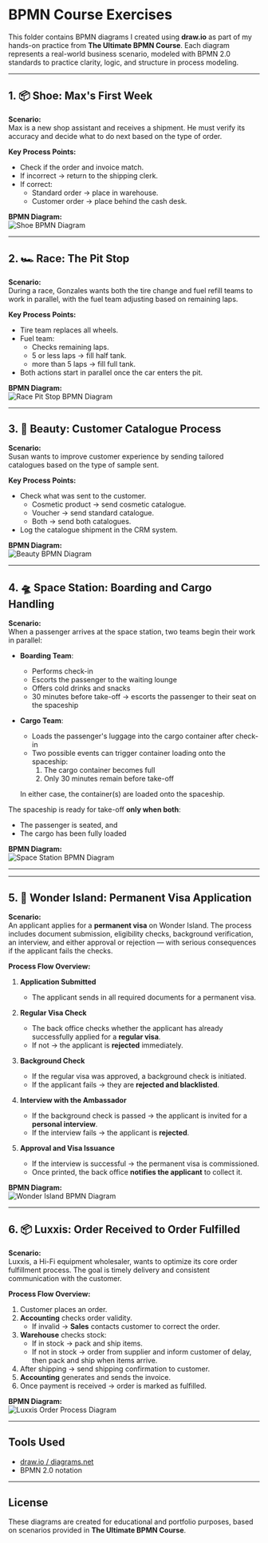# BPMN Course Exercises

This folder contains BPMN diagrams I created using **draw.io** as part of my hands-on practice from **The Ultimate BPMN Course**. Each diagram represents a real-world business scenario, modeled with BPMN 2.0 standards to practice clarity, logic, and structure in process modeling.

---

## 1. 📦 Shoe: Max's First Week

**Scenario:**  
Max is a new shop assistant and receives a shipment. He must verify its accuracy and decide what to do next based on the type of order.

**Key Process Points:**
- Check if the order and invoice match.
- If incorrect → return to the shipping clerk.
- If correct:
  - Standard order → place in warehouse.
  - Customer order → place behind the cash desk.

**BPMN Diagram:**  
![Shoe BPMN Diagram](shoe-process.png)

---

## 2. 🏎️ Race: The Pit Stop

**Scenario:**  
During a race, Gonzales wants both the tire change and fuel refill teams to work in parallel, with the fuel team adjusting based on remaining laps.

**Key Process Points:**
- Tire team replaces all wheels.
- Fuel team:
  - Checks remaining laps.
  - 5 or less laps → fill half tank.
  - more than 5 laps → fill full tank.
- Both actions start in parallel once the car enters the pit.

**BPMN Diagram:**  
![Race Pit Stop BPMN Diagram](race-pitstop.png)

---

## 3. 💄 Beauty: Customer Catalogue Process

**Scenario:**  
Susan wants to improve customer experience by sending tailored catalogues based on the type of sample sent.

**Key Process Points:**
- Check what was sent to the customer.
  - Cosmetic product → send cosmetic catalogue.
  - Voucher → send standard catalogue.
  - Both → send both catalogues.
- Log the catalogue shipment in the CRM system.

**BPMN Diagram:**  
![Beauty BPMN Diagram](beauty-process.png)

---

## 4. 🛸 Space Station: Boarding and Cargo Handling

**Scenario:**  
When a passenger arrives at the space station, two teams begin their work in parallel:

- **Boarding Team**:
  - Performs check-in
  - Escorts the passenger to the waiting lounge
  - Offers cold drinks and snacks
  - 30 minutes before take-off → escorts the passenger to their seat on the spaceship

- **Cargo Team**:
  - Loads the passenger's luggage into the cargo container after check-in
  - Two possible events can trigger container loading onto the spaceship:
    1. The cargo container becomes full
    2. Only 30 minutes remain before take-off

  In either case, the container(s) are loaded onto the spaceship.

The spaceship is ready for take-off **only when both**:
- The passenger is seated, and
- The cargo has been fully loaded

**BPMN Diagram:**  
![Space Station BPMN Diagram](space-station-process.png)

---

---

## 5. 🌴 Wonder Island: Permanent Visa Application

**Scenario:**  
An applicant applies for a **permanent visa** on Wonder Island. The process includes document submission, eligibility checks, background verification, an interview, and either approval or rejection — with serious consequences if the applicant fails the checks.

**Process Flow Overview:**

1. **Application Submitted**  
   - The applicant sends in all required documents for a permanent visa.

2. **Regular Visa Check**  
   - The back office checks whether the applicant has already successfully applied for a **regular visa**.
   - If not → the applicant is **rejected** immediately.

3. **Background Check**  
   - If the regular visa was approved, a background check is initiated.
   - If the applicant fails → they are **rejected and blacklisted**.

4. **Interview with the Ambassador**  
   - If the background check is passed → the applicant is invited for a **personal interview**.
   - If the interview fails → the applicant is **rejected**.

5. **Approval and Visa Issuance**  
   - If the interview is successful → the permanent visa is commissioned.
   - Once printed, the back office **notifies the applicant** to collect it.

**BPMN Diagram:**  
![Wonder Island BPMN Diagram](wonder-island-process.png)

---

## 6. 📦 Luxxis: Order Received to Order Fulfilled

**Scenario:**  
Luxxis, a Hi-Fi equipment wholesaler, wants to optimize its core order fulfillment process. The goal is timely delivery and consistent communication with the customer.

**Process Flow Overview:**

1. Customer places an order.
2. **Accounting** checks order validity.
   - If invalid → **Sales** contacts customer to correct the order.
3. **Warehouse** checks stock:
   - If in stock → pack and ship items.
   - If not in stock → order from supplier and inform customer of delay, then pack and ship when items arrive.
4. After shipping → send shipping confirmation to customer.
5. **Accounting** generates and sends the invoice.
6. Once payment is received → order is marked as fulfilled.

**BPMN Diagram:**  
![Luxxis Order Process Diagram](luxxis-order-process.png)

---

## Tools Used

- [draw.io / diagrams.net](https://draw.io/)
- BPMN 2.0 notation

---

## License

These diagrams are created for educational and portfolio purposes, based on scenarios provided in **The Ultimate BPMN Course**.
